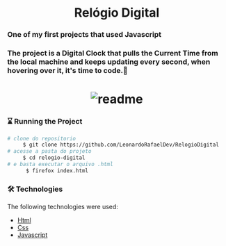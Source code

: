  <h1 align="center">  Relógio Digital </h1>

### One of my first projects that used Javascript

### The project is a Digital Clock that pulls the Current Time from the local machine and keeps updating every second, when hovering over it, it's time to code.💜

<h1 align="center">
 <img alt="readme" src="https://media.giphy.com/media/zS88PAIkXq7ujBC7aq/giphy.gif">
</h1>

### ⌛ Running the Project

```bash
# clone do repositorio
     $ git clone https://github.com/LeonardoRafaelDev/RelogioDigital
# acesse a pasta do projeto
     $ cd relogio-digital
# e basta executar o arquivo .html
      $ firefox index.html
```
### 🛠️ Technologies
The following technologies were used:
- [Html](https://developer.mozilla.org/pt-BR/docs/Web/HTML)
- [Css](https://developer.mozilla.org/pt-BR/docs/Web/CSS)
- [Javascript](https://developer.mozilla.org/pt-BR/docs/Web/JavaScript)
